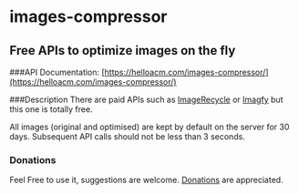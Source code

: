 # images-compressor
## Free APIs to optimize images on the fly

###API Documentation: 
[https://helloacm.com/images-compressor/](https://helloacm.com/images-compressor/)

###Description
There are paid APIs such as [ImageRecycle](helloacm.com/out/imagerecycle) or [Imagfy](https://app.imagify.io/) but this one is totally free.

All images (original and optimised) are kept by default on the server for 30 days.
Subsequent API calls should not be less than 3 seconds.

### Donations
Feel Free to use it, suggestions are welcome. [Donations](https://helloacm.com/out/paypal) are appreciated. 



